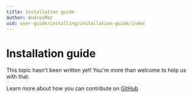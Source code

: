 ```yaml
---
title: Installation guide
author: AndreiMaz
uid: user-guide/installing/installation-guide/index
---
```

# Installation guide

This topic hasn’t been written yet! You're more than welcome to help us with that.

Learn more about how you can contribute on [GitHub](https://github.com/nopSolutions/nopCommerce-Docs/blob/master/CONTRIBUTING.md)
